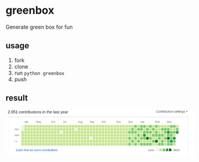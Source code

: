 # greenbox
Generate green box for fun


## usage

1. fork
2. clone
3. run `python greenbox`
4. push

## result

![result](result.png)
